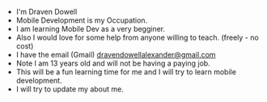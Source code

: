 - I'm Draven Dowell
- Mobile Development is my Occupation.
- I am learning Mobile Dev as a very begginer.
- Also I would love for some help from anyone willing to teach. (freely - no cost)
- I have the email (Gmail) dravendowellalexander@gmail.com
- Note I am 13 years old and will not be having a paying job.
- This will be a fun learning time for me and I will try to learn mobile development.
- I will try to update my about me.
<!---
Me/Draven, I am currently 13 years of age (Might be off sooner or later)
I have no job and I am not looking for one, more over I'm just here to learn and gain a job when I reach the appropriate age
--->
